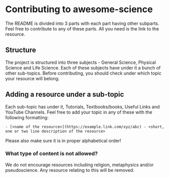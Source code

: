 # Contributing to awesome-science

The README is divided into 3 parts with each part having other subparts. Feel free to contribute to any of these parts. All you need is the link to the resource.

## Structure

The project is structured into three subjects - General Science, Physical Science and Life Science. Each of these subjects have under it a bunch of other sub-topics. Before contributing, you should check under which topic your resource will belong.

## Adding a resource under a sub-topic

Each sub-topic has under it, Tutorials, Textbooks/books, Useful Links and YouTube Channels. Feel free to add your topic in any of these with the following formatting:

```- [<name of the resource>](https://example.link.com/xyz/abc) - <short, one or two line description of the resource>```

Please also make sure it is in proper alphabetical order!

### What type of content is not allowed?

We do not encourage resources including religion, metaphysics and/or pseudoscience. Any resource relating to this will be removed. 

